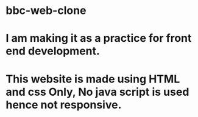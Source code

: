 # bbc-web-clone
# I am making it as a practice for front end development.
# This website is made using HTML and css Only, No java script is used hence not responsive.